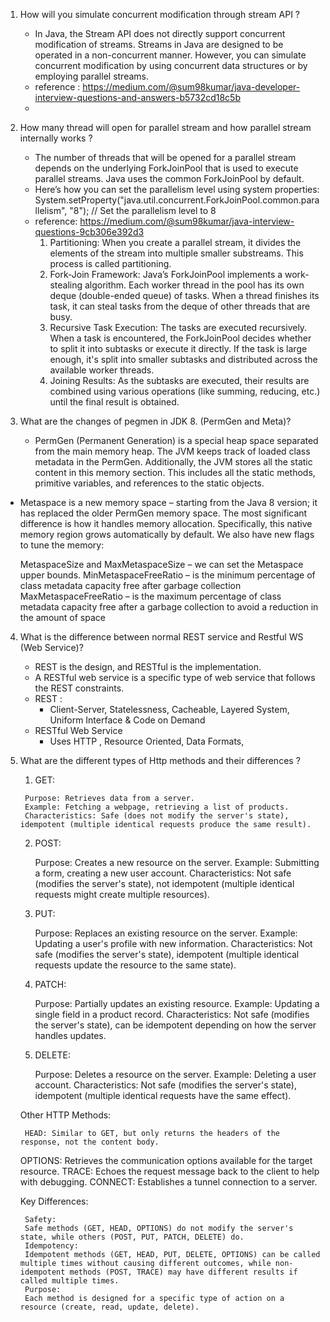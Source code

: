 1. How will you simulate concurrent modification through stream API ?
   - In Java, the Stream API does not directly support concurrent modification of streams. Streams in Java are designed to be operated in a non-concurrent manner. However, you can simulate concurrent modification by using concurrent data structures or by employing parallel streams.
   - reference : https://medium.com/@sum98kumar/java-developer-interview-questions-and-answers-b5732cd18c5b
   - 
2. How many thread will open for parallel stream and how parallel stream internally works ?
   -  The number of threads that will be opened for a parallel stream depends on the underlying ForkJoinPool that is used to execute parallel streams. Java uses the common ForkJoinPool by default.
   -  Here’s how you can set the parallelism level using system properties: System.setProperty("java.util.concurrent.ForkJoinPool.common.parallelism", "8"); // Set the parallelism level to 8
   -  reference: https://medium.com/@sum98kumar/java-interview-questions-9cb306e392d3
       1. Partitioning: When you create a parallel stream, it divides the elements of the stream into multiple smaller substreams. This process is called partitioning.
       2. Fork-Join Framework: Java’s ForkJoinPool implements a work-stealing algorithm. Each worker thread in the pool has its own deque (double-ended queue) of tasks. When a thread finishes its task, it can steal tasks from the deque of other threads that are busy.
       3. Recursive Task Execution: The tasks are executed recursively. When a task is encountered, the ForkJoinPool decides whether to split it into subtasks or execute it directly. If the task is large enough, it's split into smaller subtasks and distributed across the available worker threads.
       4. Joining Results: As the subtasks are executed, their results are combined using various operations (like summing, reducing, etc.) until the final result is obtained.

3. What are the changes of pegmen in JDK 8. (PermGen and Meta)?
   - PermGen (Permanent Generation) is a special heap space separated from the main memory heap.
     The JVM keeps track of loaded class metadata in the PermGen. Additionally, the JVM stores all the static content in this memory section. This includes all the static methods, primitive variables, and references to the static objects.
  - Metaspace is a new memory space – starting from the Java 8 version; it has replaced the older PermGen memory space. The most significant difference is how it handles memory allocation.
  Specifically, this native memory region grows automatically by default.
   We also have new flags to tune the memory:

    MetaspaceSize and MaxMetaspaceSize – we can set the Metaspace upper bounds.
    MinMetaspaceFreeRatio – is the minimum percentage of class metadata capacity free after garbage collection
    MaxMetaspaceFreeRatio – is the maximum percentage of class metadata capacity free after a garbage collection to avoid a reduction in the amount of space
4. What is the difference between normal REST service and Restful WS (Web Service)?
   - REST is the design, and RESTful is the implementation.
   - A RESTful web service is a specific type of web service that follows the REST constraints.
   - REST :
      - Client-Server, Statelessness, Cacheable, Layered System, Uniform Interface & Code on Demand
    - RESTful Web Service
       - Uses HTTP , Resource Oriented, Data Formats,
5. What are the different types of Http methods and their differences ?
      1. GET: 
    
        Purpose: Retrieves data from a server.
        Example: Fetching a webpage, retrieving a list of products.
        Characteristics: Safe (does not modify the server's state), idempotent (multiple identical requests produce the same result). 
    
    2. POST: 
    
        Purpose: Creates a new resource on the server.
        Example: Submitting a form, creating a new user account.
        Characteristics: Not safe (modifies the server's state), not idempotent (multiple identical requests might create multiple resources). 
    
    3. PUT: 
    
        Purpose: Replaces an existing resource on the server.
        Example: Updating a user's profile with new information.
        Characteristics: Not safe (modifies the server's state), idempotent (multiple identical requests update the resource to the same state). 
    
    4. PATCH: 
    
        Purpose: Partially updates an existing resource.
        Example: Updating a single field in a product record.
        Characteristics: Not safe (modifies the server's state), can be idempotent depending on how the server handles updates. 
    
    5. DELETE: 
    
        Purpose: Deletes a resource on the server.
        Example: Deleting a user account.
        Characteristics: Not safe (modifies the server's state), idempotent (multiple identical requests have the same effect). 
    
    Other HTTP Methods:
    
        HEAD: Similar to GET, but only returns the headers of the response, not the content body. 
    
    OPTIONS: Retrieves the communication options available for the target resource. 
    TRACE: Echoes the request message back to the client to help with debugging. 
    CONNECT: Establishes a tunnel connection to a server. 
    
    Key Differences:
    
        Safety:
        Safe methods (GET, HEAD, OPTIONS) do not modify the server's state, while others (POST, PUT, PATCH, DELETE) do.
        Idempotency:
        Idempotent methods (GET, HEAD, PUT, DELETE, OPTIONS) can be called multiple times without causing different outcomes, while non-idempotent methods (POST, TRACE) may have different results if called multiple times.
        Purpose:
        Each method is designed for a specific type of action on a resource (create, read, update, delete). 

   
